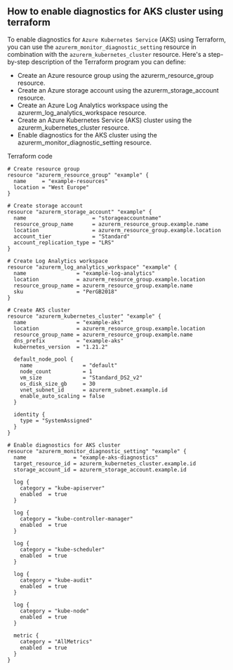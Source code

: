 ##  How to enable diagnostics for AKS cluster using terraform
To enable diagnostics for `Azure Kubernetes Service` (AKS) using Terraform, you can use the `azurerm_monitor_diagnostic_setting` resource in combination with the `azurerm_kubernetes_cluster` resource. Here's a step-by-step description of the Terraform program you can define:

* Create an Azure resource group using the azurerm_resource_group resource.
* Create an Azure storage account using the azurerm_storage_account resource.
* Create an Azure Log Analytics workspace using the azurerm_log_analytics_workspace resource.
* Create an Azure Kubernetes Service (AKS) cluster using the azurerm_kubernetes_cluster resource.
* Enable diagnostics for the AKS cluster using the azurerm_monitor_diagnostic_setting resource.

Terraform code
```
# Create resource group
resource "azurerm_resource_group" "example" {
  name     = "example-resources"
  location = "West Europe"
}

# Create storage account
resource "azurerm_storage_account" "example" {
  name                     = "storageaccountname"
  resource_group_name      = azurerm_resource_group.example.name
  location                 = azurerm_resource_group.example.location
  account_tier             = "Standard"
  account_replication_type = "LRS"
}

# Create Log Analytics workspace
resource "azurerm_log_analytics_workspace" "example" {
  name                = "example-log-analytics"
  location            = azurerm_resource_group.example.location
  resource_group_name = azurerm_resource_group.example.name
  sku                 = "PerGB2018"
}

# Create AKS cluster
resource "azurerm_kubernetes_cluster" "example" {
  name                = "example-aks"
  location            = azurerm_resource_group.example.location
  resource_group_name = azurerm_resource_group.example.name
  dns_prefix          = "example-aks"
  kubernetes_version  = "1.21.2"

  default_node_pool {
    name                = "default"
    node_count          = 1
    vm_size             = "Standard_DS2_v2"
    os_disk_size_gb     = 30
    vnet_subnet_id      = azurerm_subnet.example.id
    enable_auto_scaling = false
  }

  identity {
    type = "SystemAssigned"
  }
}

# Enable diagnostics for AKS cluster
resource "azurerm_monitor_diagnostic_setting" "example" {
  name               = "example-aks-diagnostics"
  target_resource_id = azurerm_kubernetes_cluster.example.id
  storage_account_id = azurerm_storage_account.example.id

  log {
    category = "kube-apiserver"
    enabled  = true
  }

  log {
    category = "kube-controller-manager"
    enabled  = true
  }

  log {
    category = "kube-scheduler"
    enabled  = true
  }

  log {
    category = "kube-audit"
    enabled  = true
  }

  log {
    category = "kube-node"
    enabled  = true
  }

  metric {
    category = "AllMetrics"
    enabled  = true
  }
}
```
